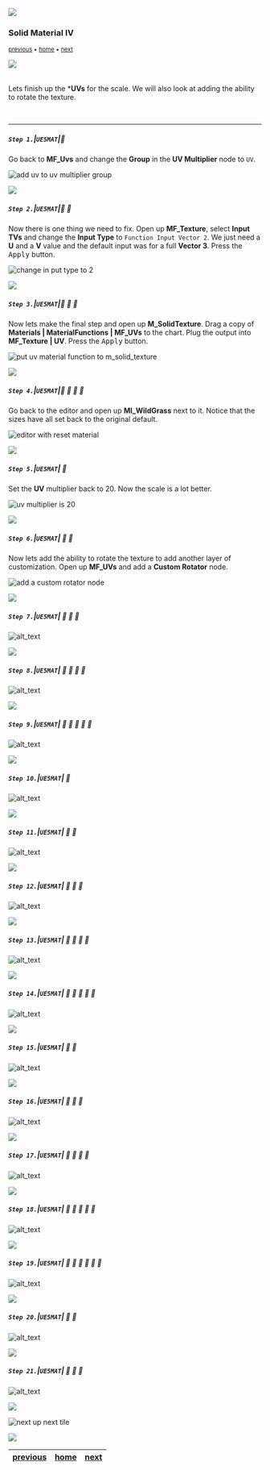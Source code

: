 ![](../images/line3.png)

### Solid Material IV

<sub>[previous](../solid-material-iii/README.md#user-content-solid-material-iii) • [home](../README.md#user-content-ue5-intro-to-materials) • [next](../)</sub>

![](../images/line3.png)

<img src="https://via.placeholder.com/1000x4/45D7CA/45D7CA" alt="drawing" height="4px"/>

Lets finish up the ***UVs** for the scale.  We will also look at adding the ability to rotate the texture.  

<br>

---


##### `Step 1.`\|`UE5MAT`|:small_blue_diamond:

Go back to **MF_Uvs** and change the **Group** in the **UV Multiplier** node to `UV`.

![add uv to uv multiplier group](images/changeUVGroup.png)

![](../images/line2.png)

##### `Step 2.`\|`UE5MAT`|:small_blue_diamond: :small_blue_diamond: 

Now there is one thing we need to fix.  Open up **MF_Texture**, select **Input TVs** and change the **Input Type** to `Function Input Vector 2`.  We just need a **U** and a **V** value and the default input was for a full **Vector 3**. Press the <kbd>Apply</kbd> button.

![change in put type to 2](images/changeInputType.png)

![](../images/line2.png)

##### `Step 3.`\|`UE5MAT`|:small_blue_diamond: :small_blue_diamond: :small_blue_diamond:

Now lets make the final step and open up **M_SolidTexture**.  Drag a copy of **Materials | MaterialFunctions | MF_UVs** to the chart.  Plug the output into **MF_Texture | UV**. Press the <kbd>Apply</kbd> button.

![put uv material function to m_solid_texture](images/uvsToNode.png)

![](../images/line2.png)

##### `Step 4.`\|`UE5MAT`|:small_blue_diamond: :small_blue_diamond: :small_blue_diamond: :small_blue_diamond:

Go back to the editor and open up **MI_WildGrass** next to it.  Notice that the sizes have all set back to the original default.

![editor with reset material](images/backToOne.png)

![](../images/line2.png)

##### `Step 5.`\|`UE5MAT`| :small_orange_diamond:

Set the **UV** multiplier back to 20. Now the scale is a lot better.

![uv multiplier is 20](images/uv20.png)

![](../images/line2.png)

##### `Step 6.`\|`UE5MAT`| :small_orange_diamond: :small_blue_diamond:

Now lets add the ability to rotate the texture to add another layer of customization. Open up **MF_UVs** and add a **Custom Rotator** node.

![add a custom rotator node](images/customRotator.png)

![](../images/line2.png)

##### `Step 7.`\|`UE5MAT`| :small_orange_diamond: :small_blue_diamond: :small_blue_diamond:

![alt_text](images/.png)

![](../images/line2.png)

##### `Step 8.`\|`UE5MAT`| :small_orange_diamond: :small_blue_diamond: :small_blue_diamond: :small_blue_diamond:

![alt_text](images/.png)

![](../images/line2.png)

##### `Step 9.`\|`UE5MAT`| :small_orange_diamond: :small_blue_diamond: :small_blue_diamond: :small_blue_diamond: :small_blue_diamond:

![alt_text](images/.png)

![](../images/line2.png)

##### `Step 10.`\|`UE5MAT`| :large_blue_diamond:

![alt_text](images/.png)

![](../images/line2.png)

##### `Step 11.`\|`UE5MAT`| :large_blue_diamond: :small_blue_diamond: 

![alt_text](images/.png)

![](../images/line2.png)


##### `Step 12.`\|`UE5MAT`| :large_blue_diamond: :small_blue_diamond: :small_blue_diamond: 

![alt_text](images/.png)

![](../images/line2.png)

##### `Step 13.`\|`UE5MAT`| :large_blue_diamond: :small_blue_diamond: :small_blue_diamond:  :small_blue_diamond: 

![alt_text](images/.png)

![](../images/line2.png)

##### `Step 14.`\|`UE5MAT`| :large_blue_diamond: :small_blue_diamond: :small_blue_diamond: :small_blue_diamond:  :small_blue_diamond: 

![alt_text](images/.png)

![](../images/line2.png)

##### `Step 15.`\|`UE5MAT`| :large_blue_diamond: :small_orange_diamond: 

![alt_text](images/.png)

![](../images/line2.png)

##### `Step 16.`\|`UE5MAT`| :large_blue_diamond: :small_orange_diamond:   :small_blue_diamond: 

![alt_text](images/.png)

![](../images/line2.png)

##### `Step 17.`\|`UE5MAT`| :large_blue_diamond: :small_orange_diamond: :small_blue_diamond: :small_blue_diamond:

![alt_text](images/.png)

![](../images/line2.png)

##### `Step 18.`\|`UE5MAT`| :large_blue_diamond: :small_orange_diamond: :small_blue_diamond: :small_blue_diamond: :small_blue_diamond:

![alt_text](images/.png)

![](../images/line2.png)

##### `Step 19.`\|`UE5MAT`| :large_blue_diamond: :small_orange_diamond: :small_blue_diamond: :small_blue_diamond: :small_blue_diamond: :small_blue_diamond:

![alt_text](images/.png)

![](../images/line2.png)

##### `Step 20.`\|`UE5MAT`| :large_blue_diamond: :large_blue_diamond:

![alt_text](images/.png)

![](../images/line2.png)

##### `Step 21.`\|`UE5MAT`| :large_blue_diamond: :large_blue_diamond: :small_blue_diamond:

![alt_text](images/.png)


![](../images/line.png)

<!-- <img src="https://via.placeholder.com/1000x100/45D7CA/000000/?text=Next Up - ADD NEXT TITLE"> -->
![next up next tile](images/banner.png)

![](../images/line.png)

| [previous](../solid-material-iii/README.md#user-content-solid-material-iii)| [home](../README.md#user-content-ue5-intro-to-materials) | [next](../)|
|---|---|---|
